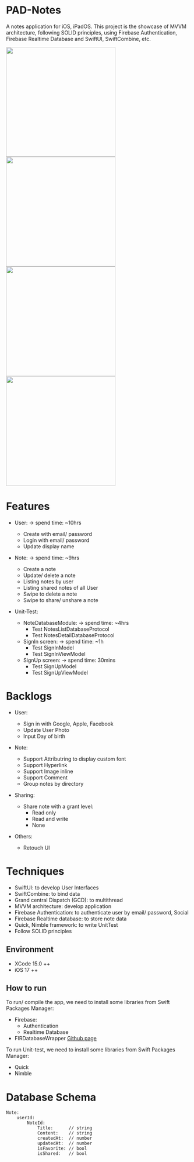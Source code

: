 # PAD-Notes
A notes application for iOS, iPadOS. This project is the showcase of MVVM architecture, following SOLID principles, using Firebase Authentication, Firebase Realtime Database and SwiftUI, SwiftCombine, etc.

<img src="Screenshots/SignInscreen.png" width="300"/> <img src="Screenshots/Notelists.png" width="300"/> <img src="Screenshots/Notelists_Swipedeleting.png" width="300"/> <img src="Screenshots/NoteLists_Swipesharing.png" width="300"/>

# Features 
- User: -> spend time: ~10hrs
    + Create with email/ password
    + Login with email/ password
    + Update display name
    
- Note: -> spend time: ~9hrs
    + Create a note
    + Update/ delete a note
    + Listing notes by user
    + Listing shared notes of all User
    + Swipe to delete a note
    + Swipe to share/ unshare a note
    
- Unit-Test: 
    + NoteDatabaseModule: -> spend time: ~4hrs
        + Test NotesListDatabaseProtocol
        + Test NotesDetailDatabaseProtocol 
    + SignIn screen: -> spend time: ~1h
        + Test SignInModel
        + Test SignInViewModel
    + SignUp screen: -> spend time: 30mins
        + Test SignUpModel
        + Test SignUpViewModel

# Backlogs
- User:
    + Sign in with Google, Apple, Facebook
    + Update User Photo
    + Input Day of birth

- Note:
    + Support Attributring to display custom font
    + Support Hyperlink
    + Support Image inline
    + Support Comment
    + Group notes by directory
    
- Sharing:
    + Share note with a grant level: 
        + Read only
        + Read and write
        + None
        
- Others:
    + Retouch UI 
    
# Techniques
- SwiftUI: to develop User Interfaces
- SwiftCombine: to bind data
- Grand central Dispatch (GCD): to multithread 
- MVVM architecture: develop application
- Firebase Authentication: to authenticate user by email/ password, Social
- Firebase Realtime database: to store note data
- Quick, Nimble framework: to write UnitTest
- Follow SOLID principles

## Environment
- XCode 15.0 ++
- iOS 17 ++

## How to run
To run/ compile the app, we need to install some libraries from Swift Packages Manager:
- Firebase:
    - Authentication
    - Realtime Database
- FIRDatabaseWrapper [Github page](https://github.com/thebeckz007/FIRDatabaseWrapper.git)
 
To run Unit-test, we need to install some libraries from Swift Packages Manager:
- Quick
- Nimble

# Database Schema
>
> 
    Note:
        userId:
            NoteId:
                Title:      // string
                Content:    // string
                createdAt:  // number
                updatedAt:  // number
                isFavorite: // bool
                isShared:   // bool
